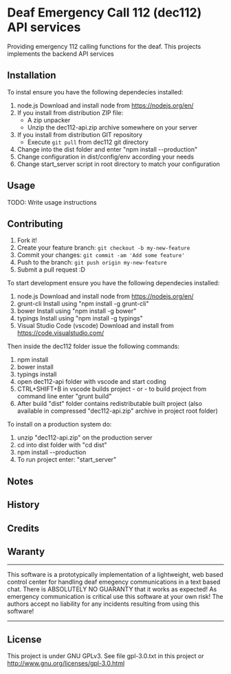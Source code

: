 # Deaf Emergency Call 112 (dec112) API services
Providing emergency 112 calling functions for the deaf.
This projects implements the backend API services

## Installation
To instal ensure you have the following dependecies installed:

1. node.js
   Download and install node from https://nodejs.org/en/
2. If you install from distribution ZIP file:
    * A zip unpacker
    * Unzip the dec112-api.zip archive somewhere on your server
3. If you install from distribution GIT repository
    * Execute `git pull` from dec112 git directory
4. Change into the dist folder and enter
   "npm install --production"
5. Change configuration in dist/config/env according your needs
6. Change start_server script in root directory to match your
   configuration

## Usage
TODO: Write usage instructions

## Contributing
1. Fork it!
2. Create your feature branch: `git checkout -b my-new-feature`
3. Commit your changes: `git commit -am 'Add some feature'`
4. Push to the branch: `git push origin my-new-feature`
5. Submit a pull request :D

To start development ensure you have the following dependecies
installed:

1. node.js
   Download and install node from https://nodejs.org/en/
2. grunt-cli
   Install using "npm install -g grunt-cli"
3. bower
   Install using "npm install -g bower"
4. typings
   Install using "npm install -g typings"
5. Visual Studio Code (vscode)
   Download and install from https://code.visualstudio.com/

Then inside the dec112 folder issue the following commands:

1. npm install
2. bower install
3. typings install
4. open dec112-api folder with vscode and start coding
5. CTRL+SHIFT+B in vscode builds project - or -
   to build project from command line enter "grunt build"
6. After build "dist" folder contains redistributable built
   project (also available in compressed "dec112-api.zip" archive in
   project root folder)

To install on a production system do:

1. unzip "dec112-api.zip" on the production server
2. cd into dist folder with "cd dist"
3. npm install --production
4. To run project enter:
   "start_server"


## Notes

## History

## Credits

## Waranty
---

This software is a prototypically implementation of a lightweight, web based
control center for handling deaf emegency communications in a text based
chat. There is ABSOLUTELY NO GUARANTY that it works as expected! As emergency
communication is critical use this software at your own risk! The authors
accept no liability for any incidents resulting from using this software!

---

## License
This project is under GNU GPLv3.
See file gpl-3.0.txt in this project or http://www.gnu.org/licenses/gpl-3.0.html
